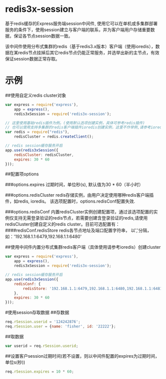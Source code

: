 # redis3x-session
基于redis缓存的Express服务端session中间件, 使用它可以在单机或多集群部署服务的条件下，使用session建立与客户端的联系，并为客户端用户存储重要数据，保证各节点session数据一致。

该中间件使用分布式集群的redis（基于redis3.x版本）客户端（使用ioredis），数据在某redis节点挂掉后其它redis节点仍能正常服务，并选举出新的主节点，有效保证session数据正常存取。

# 示例

##使用自定义redis cluster对象
```javascript
var express = require('express'),
    app = express(),
    redis3xSession = require('redis3x-session');

// 这里使用基础redis插件为例。(使用默认选项创建实例，具体可参考redis插件)
// 也可以使用支持多集群的redis客户端插件ioredis创建实例，这里不作举例,请参考ioredis)
var redis = require("redis"),
    redisCluster = redis.createClient();

// redis session缓存服务开启
app.use(redis3xSession({
    redisCluster: redisCluster,
    expires: 30 * 60
}));
```

##配置项options

###options.expires
过期时间，单位秒(s), 默认值为30 * 60（半小时）

###options.redisCluster
redis存储实例，由用户决定使用哪种redis客户端插件，如redis, ioredis。 该选项配置时，options.redisConf配置失效.

###options.redisConf
内置redisCluster实例创建配置项，通过该选项配置的实例仅支持无需登录验证的redis节点，若需要创建含登录验证的redis,请使用redisCluster创建自定义的redis cluster。目前可选配置有：
####redisConf.redisStore
  redis各节点地址及端口配置字符串， 以','分隔，如：'192.168.1.1:6479,192.168.1.1:6480'




##使用中间件内置分布式集群redis客户端（具体使用请参考ioredis）创建cluster
```javascript
var express = require('express'),
    app = express(),
    redis3xSession = require('redis3x-session');

// redis session缓存服务开启
app.use(redis3xSession({
    redisConf: {
        redisStore: '192.168.1.1:6479,192.168.1.1:6480,192.168.1.1:6481,192.168.1.1:6482,192.168.1.1:6483,192.168.1.1:6484,192.168.1.1:6485,192.168.1.1:6486,192.168.1.1:6487'
    },
    expires: 30 * 60
}));
```


#使用session存取数据
##存数据
```javascript
req.rSession.userid = '124242876';
req.rSession.user = {name: 'fisher', id: '22222'};
```

##取数据
```javascript
var userid = req.rSession.userid;
```

##设置客户session过期时间(若不设置，则以中间件配置的expires为过期时间，单位s(秒))
```javascript
req.rSession.expires = 10 * 60;
```




